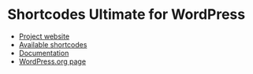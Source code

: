# Shortcodes Ultimate for WordPress

- [Project website](https://getshortcodes.com/)
- [Available shortcodes](https://getshortcodes.com/docs-category/shortcodes/)
- [Documentation](https://getshortcodes.com/docs/)
- [WordPress.org page](https://wordpress.org/plugins/shortcodes-ultimate/)

